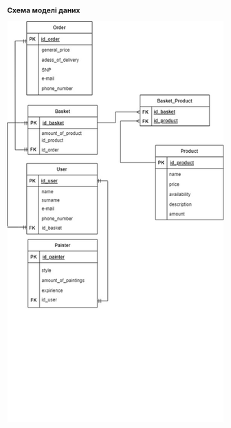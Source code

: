 ### Схема моделі даних
![](https://github.com/oleksandrblazhko/nai205-svetashov/blob/laboratory-work-8/2-SoftwareDesign/2.3-DataModel/RelDB.jpg)

